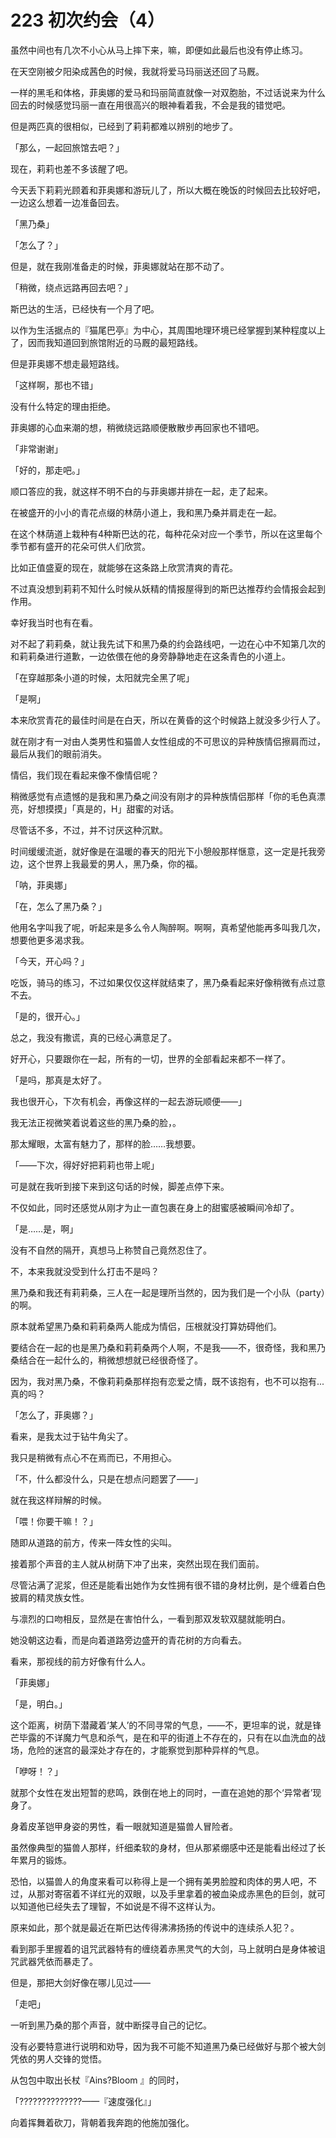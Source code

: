 # 223 初次约会（4）

虽然中间也有几次不小心从马上摔下来，嘛，即便如此最后也没有停止练习。

在天空刚被夕阳染成茜色的时候，我就将爱马玛丽送还回了马厩。

一样的黑毛和体格，菲奥娜的爱马和玛丽简直就像一对双胞胎，不过话说来为什么回去的时候感觉玛丽一直在用很高兴的眼神看着我，不会是我的错觉吧。

但是两匹真的很相似，已经到了莉莉都难以辨别的地步了。

「那么，一起回旅馆去吧？」

现在，莉莉也差不多该醒了吧。

今天丢下莉莉光顾着和菲奥娜和游玩儿了，所以大概在晚饭的时候回去比较好吧，一边这么想着一边准备回去。

「黑乃桑」

「怎么了？」

但是，就在我刚准备走的时候，菲奥娜就站在那不动了。

「稍微，绕点远路再回去吧？」

斯巴达的生活，已经快有一个月了吧。

以作为生活据点的『猫尾巴亭』为中心，其周围地理环境已经掌握到某种程度以上了，因而我知道回到旅馆附近的马厩的最短路线。

但是菲奥娜不想走最短路线。

「这样啊，那也不错」

没有什么特定的理由拒绝。

菲奥娜的心血来潮的想，稍微绕远路顺便散散步再回家也不错吧。

「非常谢谢」

「好的，那走吧。」

顺口答应的我，就这样不明不白的与菲奥娜并排在一起，走了起来。

在被盛开的小小的青花点缀的林荫小道上，我和黑乃桑并肩走在一起。

在这个林荫道上栽种有4种斯巴达的花，每种花朵对应一个季节，所以在这里每个季节都有盛开的花朵可供人们欣赏。

比如正值盛夏的现在，就能够在这条路上欣赏清爽的青花。

不过真没想到莉莉不知什么时候从妖精的情报屋得到的斯巴达推荐约会情报会起到作用。

幸好我当时也有在看。

对不起了莉莉桑，就让我先试下和黑乃桑的约会路线吧，一边在心中不知第几次的和莉莉桑进行道歉，一边依偎在他的身旁静静地走在这条青色的小道上。

「在穿越那条小道的时候，太阳就完全黑了呢」

「是啊」

本来欣赏青花的最佳时间是在白天，所以在黄昏的这个时候路上就没多少行人了。

就在刚才有一对由人类男性和猫兽人女性组成的不可思议的异种族情侣擦肩而过，最后从我们的眼前消失。

情侣，我们现在看起来像不像情侣呢？

稍微感觉有点遗憾的是我和黑乃桑之间没有刚才的异种族情侣那样「你的毛色真漂亮，好想摸摸」「真是的，H」甜蜜的对话。

尽管话不多，不过，并不讨厌这种沉默。

时间缓缓流逝，就好像是在温暖的春天的阳光下小憩般那样惬意，这一定是托我旁边，这个世界上我最爱的男人，黑乃桑，你的福。

「呐，菲奥娜」

「在，怎么了黑乃桑？」

他用名字叫我了呢，听起来是多么令人陶醉啊。啊啊，真希望他能再多叫我几次，想要他更多渴求我。

「今天，开心吗？」

吃饭，骑马的练习，不过如果仅仅这样就结束了，黑乃桑看起来好像稍微有点过意不去。

「是的，很开心。」

总之，我没有撒谎，真的已经心满意足了。

好开心，只要跟你在一起，所有的一切，世界的全部看起来都不一样了。

「是吗，那真是太好了。

我也很开心，下次有机会，再像这样的一起去游玩顺便——」

我无法正视微笑着说着这些的黑乃桑的脸，。

那太耀眼，太富有魅力了，那样的脸……我想要。

「——下次，得好好把莉莉也带上呢」

可是就在我听到接下来到这句话的时候，脚差点停下来。

不仅如此，同时还感觉从刚才为止一直包裹在身上的甜蜜感被瞬间冷却了。

「是……是，啊」

没有不自然的隔开，真想马上称赞自己竟然忍住了。

不，本来我就没受到什么打击不是吗？

黑乃桑和我还有莉莉桑，三人在一起是理所当然的，因为我们是一个小队（party）的啊。

原本就希望黑乃桑和莉莉桑两人能成为情侣，压根就没打算妨碍他们。

要结合在一起的也是黑乃桑和莉莉桑两个人啊，不是我——不，很奇怪，我和黑乃桑结合在一起什么的，稍微想想就已经很奇怪了。

因为，我对黑乃桑，不像莉莉桑那样抱有恋爱之情，既不该抱有，也不可以抱有...真的吗？

「怎么了，菲奥娜？」

看来，是我太过于钻牛角尖了。

我只是稍微有点心不在焉而已，不用担心。

「不，什么都没什么，只是在想点问题罢了——」

就在我这样辩解的时候。

「喂！你要干嘛！？」

随即从道路的前方，传来一阵女性的尖叫。

接着那个声音的主人就从树荫下冲了出来，突然出现在我们面前。

尽管沾满了泥浆，但还是能看出她作为女性拥有很不错的身材比例，是个缠着白色披肩的精灵族女性。

与凛烈的口吻相反，显然是在害怕什么，一看到那双发软双腿就能明白。

她没朝这边看，而是向着道路旁边盛开的青花树的方向看去。

看来，那视线的前方好像有什么人。

「菲奥娜」

「是，明白。」

这个距离，树荫下潜藏着‘某人’的不同寻常的气息，——不，更坦率的说，就是锋芒毕露的不详魔力气息和杀气，是在和平的街道上不存在的，只有在以血洗血的战场，危险的迷宫的最深处才存在的，才能察觉到那种异样的气息。

「咿呀！？」

就那个女性在发出短暂的悲鸣，跌倒在地上的同时，一直在追她的那个‘异常者’现身了。

身着皮革铠甲身姿的男性，看一眼就知道是猫兽人冒险者。

虽然像典型的猫兽人那样，纤细柔软的身材，但从那紧绷感中还是能看出经过了长年累月的锻炼。

恐怕，以猫兽人的角度来看可以称得上是一个拥有美男脸膛和肉体的男人吧，不过，从那对寄宿着不详红光的双眼，以及手里拿着的被血染成赤黑色的巨剑，就可以知道他已经失去了理智，不如说是不得不这样认为。

原来如此，那个就是最近在斯巴达传得沸沸扬扬的传说中的连续杀人犯？。

看到那手里握着的诅咒武器特有的缠绕着赤黑灵气的大剑，马上就明白是身体被诅咒武器凭依而暴走了。

但是，那把大剑好像在哪儿见过——

「走吧」

一听到黑乃桑的那个声音，就中断探寻自己的记忆。

没有必要特意进行说明和劝导，因为我不可能不知道黑乃桑已经做好与那个被大剑凭依的男人交锋的觉悟。

从包包中取出长杖『Ains?Bloom 』的同时，

「??????????????——『速度强化』」

向着挥舞着砍刀，背朝着我奔跑的他施加强化。
